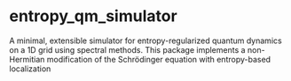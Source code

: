 # entropy_qm_simulator
A minimal, extensible simulator for entropy-regularized quantum dynamics on a 1D grid using spectral methods.  This package implements a non-Hermitian modification of the Schrödinger equation with entropy-based localization

